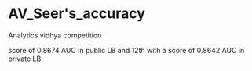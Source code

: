 # AV_Seer's_accuracy
Analytics vidhya competition

 score of 0.8674 AUC in public LB and 12th with a score of 0.8642 AUC in private LB.

